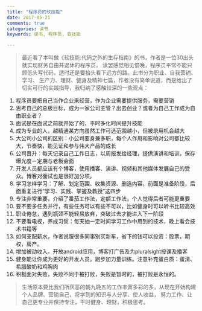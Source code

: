 ```yaml
---
title: "程序员的软技能"
date: 2017-05-21
comments: true
categories: 读书
keywords: 读书, 程序员, 软技能

---
```

>最近看了本叫做《软技能:代码之外的生存指南》的书，作者是一位30出头就实现财务自由并退休的程序员，
读罢感觉相见恨晚，程序员平常不能只顾低头写代码，适时还是要抬头看下远方的路。此书分为职业、自我营销、学习、
生产力、理财、健身及精神七篇，作者没有简单说道，而是给出了切实可行的实践指导，我归纳了感触较深的一些观点：

1. 程序员要把自己当作企业来经营，作为企业需要提供服务，需要营销
2. 思考自己的总极目标，成为一家公司主管？出去创业？或者为自己工作成为自由职业者？
3. 面试是在面试之前就开始了的，平时多化时间提升技能
4. 成为专业的人，越精通某方向虽然工作可选范围越小，但被录用机会越大
5. 大公司小公司的区别：小公司要身兼多职，每个人作用和影响对公司都比较大，节奏快，能见证和参与伟大产品的成长
6. 公司晋升：每天记录自己工作日志，以周报发给经理，提供演讲和培训，保存曝光度－定期与老板会面
7. 开发人员都应该有个博客，使用播客、演讲、视频和其他媒体发展自己的受众。博客对面试也是很好加分项。
8. 学习怎样学习：了解、划定范围、收集资源、删选内容，前面是准备阶段，后面重复进行“学习、实践、掌握及教授”这四步
9. 专注非常重要，介绍了番茄工作法，定额工作法，个人觉得后者可能更重要
10. 要不要多任务并行，有些任务可以有些不可以，比如健身时可以听书比较高效
11. 职业倦怠，遇到瓶颈不能轻易放弃，突破过去才能进入下一阶段
12. 不要看电视，养成习惯：每天抽一定时间学习工作中用到的技术，晚上看会技术书籍等
13. 如何支配薪水，作者说服很多同事别买新车，省下的钱可以投资：股票，期权，房产。
14. 增加被动收入。开放android应用，博客打广告及为pluralsight授课及播客
15. 健身能让你成为更好的开发人员。跑步加力量训练。注意补充蛋白质：蛋清、希腊酸奶和鸡胸肉
16. 积极面对失败，失败不同于被打败，失败是暂时的，被打败是永恒的。

>生活原本要比我们所厌恶的朝九晚五的工作丰富多彩的多，从现在开始构建个人品牌、营销自己，将学到的知识与人分享、使人收益，
努力工作、让自己更专业并保持专注，平时健身、理财，积极思考。
